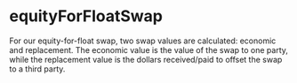 # equityForFloatSwap
For our equity-for-float swap, two swap values are calculated: economic and replacement.  The economic value is the value of the swap to one party, while the replacement value is the dollars received/paid to offset the swap to a third party.
